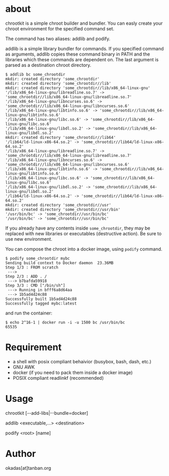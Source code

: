 # about

chrootkit is a simple chroot builder and bundler. You can easly create your chroot environment for the specified command set.

The command has two aliases: addlib and podify.

addlib is a simple library bundler for commands. If you specified command as arguments, addlib copies these command binary in PATH and the libraries which these commands are dependent on. The last argument is parsed as a destination chroot directory.

```
$ addlib bc some_chrootdir
mkdir: created directory 'some_chrootdir'
mkdir: created directory 'some_chrootdir//lib'
mkdir: created directory 'some_chrootdir//lib/x86_64-linux-gnu'
'/lib/x86_64-linux-gnu/libreadline.so.7' -> 'some_chrootdir//lib/x86_64-linux-gnu/libreadline.so.7'
'/lib/x86_64-linux-gnu/libncurses.so.6' -> 'some_chrootdir//lib/x86_64-linux-gnu/libncurses.so.6'
'/lib/x86_64-linux-gnu/libtinfo.so.6' -> 'some_chrootdir//lib/x86_64-linux-gnu/libtinfo.so.6'
'/lib/x86_64-linux-gnu/libc.so.6' -> 'some_chrootdir//lib/x86_64-linux-gnu/libc.so.6'
'/lib/x86_64-linux-gnu/libdl.so.2' -> 'some_chrootdir//lib/x86_64-linux-gnu/libdl.so.2'
mkdir: created directory 'some_chrootdir//lib64'
'/lib64/ld-linux-x86-64.so.2' -> 'some_chrootdir//lib64/ld-linux-x86-64.so.2'
'/lib/x86_64-linux-gnu/libreadline.so.7' -> 'some_chrootdir//lib/x86_64-linux-gnu/libreadline.so.7'
'/lib/x86_64-linux-gnu/libncurses.so.6' -> 'some_chrootdir//lib/x86_64-linux-gnu/libncurses.so.6'
'/lib/x86_64-linux-gnu/libtinfo.so.6' -> 'some_chrootdir//lib/x86_64-linux-gnu/libtinfo.so.6'
'/lib/x86_64-linux-gnu/libc.so.6' -> 'some_chrootdir//lib/x86_64-linux-gnu/libc.so.6'
'/lib/x86_64-linux-gnu/libdl.so.2' -> 'some_chrootdir//lib/x86_64-linux-gnu/libdl.so.2'
'/lib64/ld-linux-x86-64.so.2' -> 'some_chrootdir//lib64/ld-linux-x86-64.so.2'
mkdir: created directory 'some_chrootdir//usr'
mkdir: created directory 'some_chrootdir//usr/bin'
'/usr/bin/bc' -> 'some_chrootdir//usr/bin/bc'
'/usr/bin/bc' -> 'some_chrootdir//usr/bin/bc'
```

If you already have any contents inside `some_chrootdir`, they may be replaced with new libraries or executables (destructive action). Be sure to use new environment.

You can compose the chroot into a docker image, using `podify` command.

```
$ podify some_chrootdir mybc
Sending build context to Docker daemon  23.36MB
Step 1/3 : FROM scratch
 ---> 
Step 2/3 : ADD . /
 ---> b7bafda59918
Step 3/3 : CMD ["/bin/sh"]
 ---> Running in bfff6a8d64aa
 ---> 1b5ad4d24c88
Successfully built 1b5ad4d24c88
Successfully tagged mybc:latest
```

and run the container:

```
$ echo 2^16-1 | docker run -i -u 1500 bc /usr/bin/bc
65535
```

# Requirement

* a shell with posix compliant behaivior (busybox, bash, dash, etc.)
* GNU AWK
* docker (if you need to pack them inside a docker image)
* POSIX compliant readlinkf (recommended)

# Usage

chrootkit [--add-libs|--bundle=docker]

addlib \<executable\,...\> \<destination\>

podify \<root\> [name]

# Author

okadas[at]tanban.org

